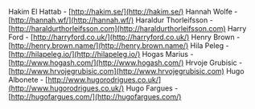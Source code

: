 Hakim El Hattab - [http://hakim.se/](http://hakim.se/)
Hannah Wolfe - [http://hannah.wf/](http://hannah.wf/)
Haraldur Thorleifsson - [http://haraldurthorleifsson.com](http://haraldurthorleifsson.com)
Harry Ford - [http://harryford.co.uk/](http://harryford.co.uk/)
Henry Brown - [http://henry.brown.name/](http://henry.brown.name/)
Hila Peleg - [http://hilapeleg.io/](http://hilapeleg.io/)
Hogas Marius - [http://www.hogash.com/](http://www.hogash.com/)
Hrvoje Grubisic - [http://www.hrvojegrubisic.com](http://www.hrvojegrubisic.com)
Hugo Albonete - [http://www.hugorodrigues.co.uk/](http://www.hugorodrigues.co.uk/)
Hugo Fargues - [http://hugofargues.com/](http://hugofargues.com/)
